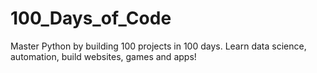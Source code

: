 # 100_Days_of_Code
Master Python by building 100 projects in 100 days. Learn data science, automation, build websites, games and apps!
